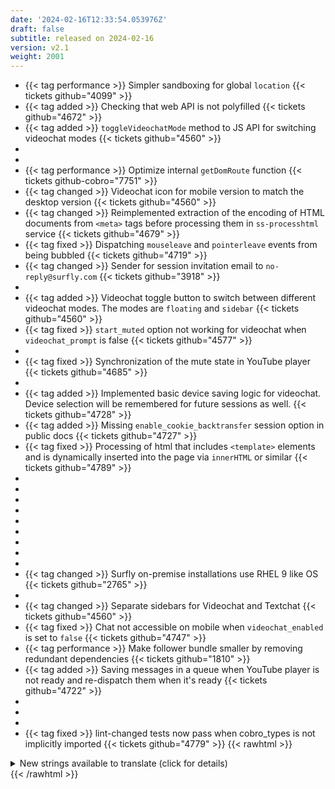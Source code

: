 ```yaml
---
date: '2024-02-16T12:33:54.053976Z'
draft: false
subtitle: released on 2024-02-16
version: v2.1
weight: 2001
---
```


- {{< tag performance >}} Simpler sandboxing for global `location` {{< tickets github="4099" >}}
- {{< tag added >}} Checking that web API is not polyfilled {{< tickets github="4672" >}}
- {{< tag added >}} `toggleVideochatMode` method to JS API for switching videochat modes {{< tickets github="4560" >}}
- <span class="dev-only" hidden="hidden">{{< tag added >}} NodeJS html parser {{< tickets github="679" >}}</span>
- <span class="dev-only" hidden="hidden">{{< tag changed >}} Refactored away outside imports to cobro source files {{< tickets github="4769" >}}</span>
- {{< tag performance >}} Optimize internal `getDomRoute` function {{< tickets github-cobro="7751" >}}
- {{< tag changed >}} Videochat icon for mobile version to match the desktop version {{< tickets github="4560" >}}
- {{< tag changed >}} Reimplemented extraction of the encoding of HTML documents from `<meta>` tags before processing them in `ss-processhtml` service {{< tickets github="4679" >}}
- {{< tag fixed >}} Dispatching `mouseleave` and `pointerleave` events from being bubbled {{< tickets github="4719" >}}
- {{< tag changed >}} Sender for session invitation email to `no-reply@surfly.com` {{< tickets github="3918" >}}
- <span class="dev-only" hidden="hidden">{{< tag added >}} 404 page to `console_ui` {{< tickets github="4566" >}}</span>
- {{< tag added >}} Videochat toggle button to switch between different videochat modes. The modes are `floating` and `sidebar` {{< tickets github="4560" >}}
- {{< tag fixed >}} `start_muted` option not working for videochat when `videochat_prompt` is false {{< tickets github="4577" >}}
- <span class="dev-only" hidden="hidden">{{< tag removed >}} `isCollapsed` prop from chat panel {{< tickets github="4560" >}}</span>
- {{< tag fixed >}} Synchronization of the mute state in YouTube player {{< tickets github="4685" >}}
- <span class="dev-only" hidden="hidden">{{< tag added >}} Add layout for Space page in `console_ui` {{< tickets github="4622" >}}</span>
-   {{< tag added >}} Implemented basic device saving logic for videochat. Device selection will be remembered for future sessions as well. {{< tickets github="4728" >}}
- {{< tag added >}} Missing `enable_cookie_backtransfer` session option in public docs {{< tickets github="4727" >}}
- {{< tag fixed >}} Processing of html that includes `<template>` elements and is dynamically inserted into the page via `innerHTML` or similar {{< tickets github="4789" >}}
- <span class="dev-only" hidden="hidden">{{< tag removed >}} Last references to CF (control frame) {{< tickets github="4341" >}}</span>
- <span class="dev-only" hidden="hidden">{{< tag changed >}} Check user role before modifying another member role {{< tickets github="4563" >}}</span>
- <span class="dev-only" hidden="hidden">{{< tag added >}} Confirmation modal before removing member {{< tickets github="4563" >}}</span>
- <span class="dev-only" hidden="hidden">{{< tag fixed >}} Improve tests stability {{< tickets github="4668" >}}</span>
-   <span class="dev-only" hidden="hidden">{{< tag added >}} Introduce new types of spaces in `console`: `Assisted` and `Solo` {{< tickets github="4665" >}}</span>
- <span class="dev-only" hidden="hidden">{{< tag fixed >}} Typescript files not able to recognise `.vue` imports in `console_ui` {{< tickets github="4677" >}}</span>
-   <span class="dev-only" hidden="hidden">{{< tag fixed >}} Fix unstable js test for name generation for tabs opened with target=blank</span>
- <span class="dev-only" hidden="hidden">{{< tag fixed >}} Token refresh spam in console_ui after logout {{< tickets github="0" >}}</span>
-   <span class="dev-only" hidden="hidden">{{< tag added >}} Add verbose logging for session recording {{< tickets github="4616" >}}</span>
- {{< tag changed >}} Surfly on-premise installations use RHEL 9 like OS {{< tickets github="2765" >}}
- <span class="dev-only" hidden="hidden">{{< tag added >}} Filters to the space history page in `console_ui` {{< tickets github="4611" >}}</span>
- {{< tag changed >}} Separate sidebars for Videochat and Textchat {{< tickets github="4560" >}}
- {{< tag fixed >}} Chat not accessible on mobile when `videochat_enabled` is set to `false` {{< tickets github="4747" >}}
- {{< tag performance >}} Make follower bundle smaller by removing redundant dependencies {{< tickets github="1810" >}}
- {{< tag added >}} Saving messages in a queue when YouTube player is not ready and re-dispatch them when it's ready {{< tickets github="4722" >}}
- <span class="dev-only" hidden="hidden">{{< tag added >}} `queue_time` computed property, `unqueued_at` and `pin` fields to `SpaceSession` model in `console_api` {{< tickets github="4603" >}}</span>
- <span class="dev-only" hidden="hidden">{{< tag added >}} `link` field containing URL to space session to `SpaceSessionSerializer` in `console_api` {{< tickets github="4603" >}}</span>
- <span class="dev-only" hidden="hidden">{{< tag added >}} `SpaceQueueView` returning queued space sessions in `console_api` {{< tickets github="4603" >}}</span>
- {{< tag fixed >}} lint-changed tests now pass when cobro_types is not implicitly imported {{< tickets github="4779" >}}
{{< rawhtml >}}
<details>
  <summary>New strings available to translate (click for details)</summary>
  <ul>
    <li>
      <code>Allow the agents to use Dashboard or interact with API from a server matching one of these values, separated by comma. For clients, the reseller value for this field will be added on top of the client&#x27;s value. Surfly organization server names are always allowed (%s)</code>
      <ul class="horizontal">
        <li><a href="https://translate.surfly.com/translate/cobro/dashboard/cs/?q=source%3A%3D%22Allow%20the%20agents%20to%20use%20Dashboard%20or%20interact%20with%20API%20from%20a%20server%20matching%20one%20of%20these%20values%2C%20separated%20by%20comma.%20For%20clients%2C%20the%20reseller%20value%20for%20this%20field%20will%20be%20added%20on%20top%20of%20the%20client%27s%20value.%20Surfly%20organization%20server%20names%20are%20always%20allowed%20%28%25s%29%22">cs</a></li>
        <li><a href="https://translate.surfly.com/translate/cobro/dashboard/de/?q=source%3A%3D%22Allow%20the%20agents%20to%20use%20Dashboard%20or%20interact%20with%20API%20from%20a%20server%20matching%20one%20of%20these%20values%2C%20separated%20by%20comma.%20For%20clients%2C%20the%20reseller%20value%20for%20this%20field%20will%20be%20added%20on%20top%20of%20the%20client%27s%20value.%20Surfly%20organization%20server%20names%20are%20always%20allowed%20%28%25s%29%22">de</a></li>
        <li><a href="https://translate.surfly.com/translate/cobro/dashboard/es/?q=source%3A%3D%22Allow%20the%20agents%20to%20use%20Dashboard%20or%20interact%20with%20API%20from%20a%20server%20matching%20one%20of%20these%20values%2C%20separated%20by%20comma.%20For%20clients%2C%20the%20reseller%20value%20for%20this%20field%20will%20be%20added%20on%20top%20of%20the%20client%27s%20value.%20Surfly%20organization%20server%20names%20are%20always%20allowed%20%28%25s%29%22">es</a></li>
        <li><a href="https://translate.surfly.com/translate/cobro/dashboard/et/?q=source%3A%3D%22Allow%20the%20agents%20to%20use%20Dashboard%20or%20interact%20with%20API%20from%20a%20server%20matching%20one%20of%20these%20values%2C%20separated%20by%20comma.%20For%20clients%2C%20the%20reseller%20value%20for%20this%20field%20will%20be%20added%20on%20top%20of%20the%20client%27s%20value.%20Surfly%20organization%20server%20names%20are%20always%20allowed%20%28%25s%29%22">et</a></li>
        <li><a href="https://translate.surfly.com/translate/cobro/dashboard/fi/?q=source%3A%3D%22Allow%20the%20agents%20to%20use%20Dashboard%20or%20interact%20with%20API%20from%20a%20server%20matching%20one%20of%20these%20values%2C%20separated%20by%20comma.%20For%20clients%2C%20the%20reseller%20value%20for%20this%20field%20will%20be%20added%20on%20top%20of%20the%20client%27s%20value.%20Surfly%20organization%20server%20names%20are%20always%20allowed%20%28%25s%29%22">fi</a></li>
        <li><a href="https://translate.surfly.com/translate/cobro/dashboard/fr/?q=source%3A%3D%22Allow%20the%20agents%20to%20use%20Dashboard%20or%20interact%20with%20API%20from%20a%20server%20matching%20one%20of%20these%20values%2C%20separated%20by%20comma.%20For%20clients%2C%20the%20reseller%20value%20for%20this%20field%20will%20be%20added%20on%20top%20of%20the%20client%27s%20value.%20Surfly%20organization%20server%20names%20are%20always%20allowed%20%28%25s%29%22">fr</a></li>
        <li><a href="https://translate.surfly.com/translate/cobro/dashboard/hi/?q=source%3A%3D%22Allow%20the%20agents%20to%20use%20Dashboard%20or%20interact%20with%20API%20from%20a%20server%20matching%20one%20of%20these%20values%2C%20separated%20by%20comma.%20For%20clients%2C%20the%20reseller%20value%20for%20this%20field%20will%20be%20added%20on%20top%20of%20the%20client%27s%20value.%20Surfly%20organization%20server%20names%20are%20always%20allowed%20%28%25s%29%22">hi</a></li>
        <li><a href="https://translate.surfly.com/translate/cobro/dashboard/it/?q=source%3A%3D%22Allow%20the%20agents%20to%20use%20Dashboard%20or%20interact%20with%20API%20from%20a%20server%20matching%20one%20of%20these%20values%2C%20separated%20by%20comma.%20For%20clients%2C%20the%20reseller%20value%20for%20this%20field%20will%20be%20added%20on%20top%20of%20the%20client%27s%20value.%20Surfly%20organization%20server%20names%20are%20always%20allowed%20%28%25s%29%22">it</a></li>
        <li><a href="https://translate.surfly.com/translate/cobro/dashboard/ja/?q=source%3A%3D%22Allow%20the%20agents%20to%20use%20Dashboard%20or%20interact%20with%20API%20from%20a%20server%20matching%20one%20of%20these%20values%2C%20separated%20by%20comma.%20For%20clients%2C%20the%20reseller%20value%20for%20this%20field%20will%20be%20added%20on%20top%20of%20the%20client%27s%20value.%20Surfly%20organization%20server%20names%20are%20always%20allowed%20%28%25s%29%22">ja</a></li>
        <li><a href="https://translate.surfly.com/translate/cobro/dashboard/ka/?q=source%3A%3D%22Allow%20the%20agents%20to%20use%20Dashboard%20or%20interact%20with%20API%20from%20a%20server%20matching%20one%20of%20these%20values%2C%20separated%20by%20comma.%20For%20clients%2C%20the%20reseller%20value%20for%20this%20field%20will%20be%20added%20on%20top%20of%20the%20client%27s%20value.%20Surfly%20organization%20server%20names%20are%20always%20allowed%20%28%25s%29%22">ka</a></li>
        <li><a href="https://translate.surfly.com/translate/cobro/dashboard/ko/?q=source%3A%3D%22Allow%20the%20agents%20to%20use%20Dashboard%20or%20interact%20with%20API%20from%20a%20server%20matching%20one%20of%20these%20values%2C%20separated%20by%20comma.%20For%20clients%2C%20the%20reseller%20value%20for%20this%20field%20will%20be%20added%20on%20top%20of%20the%20client%27s%20value.%20Surfly%20organization%20server%20names%20are%20always%20allowed%20%28%25s%29%22">ko</a></li>
        <li><a href="https://translate.surfly.com/translate/cobro/dashboard/nb/?q=source%3A%3D%22Allow%20the%20agents%20to%20use%20Dashboard%20or%20interact%20with%20API%20from%20a%20server%20matching%20one%20of%20these%20values%2C%20separated%20by%20comma.%20For%20clients%2C%20the%20reseller%20value%20for%20this%20field%20will%20be%20added%20on%20top%20of%20the%20client%27s%20value.%20Surfly%20organization%20server%20names%20are%20always%20allowed%20%28%25s%29%22">nb</a></li>
        <li><a href="https://translate.surfly.com/translate/cobro/dashboard/nl/?q=source%3A%3D%22Allow%20the%20agents%20to%20use%20Dashboard%20or%20interact%20with%20API%20from%20a%20server%20matching%20one%20of%20these%20values%2C%20separated%20by%20comma.%20For%20clients%2C%20the%20reseller%20value%20for%20this%20field%20will%20be%20added%20on%20top%20of%20the%20client%27s%20value.%20Surfly%20organization%20server%20names%20are%20always%20allowed%20%28%25s%29%22">nl</a></li>
        <li><a href="https://translate.surfly.com/translate/cobro/dashboard/pl/?q=source%3A%3D%22Allow%20the%20agents%20to%20use%20Dashboard%20or%20interact%20with%20API%20from%20a%20server%20matching%20one%20of%20these%20values%2C%20separated%20by%20comma.%20For%20clients%2C%20the%20reseller%20value%20for%20this%20field%20will%20be%20added%20on%20top%20of%20the%20client%27s%20value.%20Surfly%20organization%20server%20names%20are%20always%20allowed%20%28%25s%29%22">pl</a></li>
        <li><a href="https://translate.surfly.com/translate/cobro/dashboard/pt/?q=source%3A%3D%22Allow%20the%20agents%20to%20use%20Dashboard%20or%20interact%20with%20API%20from%20a%20server%20matching%20one%20of%20these%20values%2C%20separated%20by%20comma.%20For%20clients%2C%20the%20reseller%20value%20for%20this%20field%20will%20be%20added%20on%20top%20of%20the%20client%27s%20value.%20Surfly%20organization%20server%20names%20are%20always%20allowed%20%28%25s%29%22">pt</a></li>
        <li><a href="https://translate.surfly.com/translate/cobro/dashboard/ro/?q=source%3A%3D%22Allow%20the%20agents%20to%20use%20Dashboard%20or%20interact%20with%20API%20from%20a%20server%20matching%20one%20of%20these%20values%2C%20separated%20by%20comma.%20For%20clients%2C%20the%20reseller%20value%20for%20this%20field%20will%20be%20added%20on%20top%20of%20the%20client%27s%20value.%20Surfly%20organization%20server%20names%20are%20always%20allowed%20%28%25s%29%22">ro</a></li>
        <li><a href="https://translate.surfly.com/translate/cobro/dashboard/ru/?q=source%3A%3D%22Allow%20the%20agents%20to%20use%20Dashboard%20or%20interact%20with%20API%20from%20a%20server%20matching%20one%20of%20these%20values%2C%20separated%20by%20comma.%20For%20clients%2C%20the%20reseller%20value%20for%20this%20field%20will%20be%20added%20on%20top%20of%20the%20client%27s%20value.%20Surfly%20organization%20server%20names%20are%20always%20allowed%20%28%25s%29%22">ru</a></li>
        <li><a href="https://translate.surfly.com/translate/cobro/dashboard/sr/?q=source%3A%3D%22Allow%20the%20agents%20to%20use%20Dashboard%20or%20interact%20with%20API%20from%20a%20server%20matching%20one%20of%20these%20values%2C%20separated%20by%20comma.%20For%20clients%2C%20the%20reseller%20value%20for%20this%20field%20will%20be%20added%20on%20top%20of%20the%20client%27s%20value.%20Surfly%20organization%20server%20names%20are%20always%20allowed%20%28%25s%29%22">sr</a></li>
        <li><a href="https://translate.surfly.com/translate/cobro/dashboard/sv/?q=source%3A%3D%22Allow%20the%20agents%20to%20use%20Dashboard%20or%20interact%20with%20API%20from%20a%20server%20matching%20one%20of%20these%20values%2C%20separated%20by%20comma.%20For%20clients%2C%20the%20reseller%20value%20for%20this%20field%20will%20be%20added%20on%20top%20of%20the%20client%27s%20value.%20Surfly%20organization%20server%20names%20are%20always%20allowed%20%28%25s%29%22">sv</a></li>
        <li><a href="https://translate.surfly.com/translate/cobro/dashboard/tr/?q=source%3A%3D%22Allow%20the%20agents%20to%20use%20Dashboard%20or%20interact%20with%20API%20from%20a%20server%20matching%20one%20of%20these%20values%2C%20separated%20by%20comma.%20For%20clients%2C%20the%20reseller%20value%20for%20this%20field%20will%20be%20added%20on%20top%20of%20the%20client%27s%20value.%20Surfly%20organization%20server%20names%20are%20always%20allowed%20%28%25s%29%22">tr</a></li>
        <li><a href="https://translate.surfly.com/translate/cobro/dashboard/vi/?q=source%3A%3D%22Allow%20the%20agents%20to%20use%20Dashboard%20or%20interact%20with%20API%20from%20a%20server%20matching%20one%20of%20these%20values%2C%20separated%20by%20comma.%20For%20clients%2C%20the%20reseller%20value%20for%20this%20field%20will%20be%20added%20on%20top%20of%20the%20client%27s%20value.%20Surfly%20organization%20server%20names%20are%20always%20allowed%20%28%25s%29%22">vi</a></li>
        <li><a href="https://translate.surfly.com/translate/cobro/dashboard/zh_Hant/?q=source%3A%3D%22Allow%20the%20agents%20to%20use%20Dashboard%20or%20interact%20with%20API%20from%20a%20server%20matching%20one%20of%20these%20values%2C%20separated%20by%20comma.%20For%20clients%2C%20the%20reseller%20value%20for%20this%20field%20will%20be%20added%20on%20top%20of%20the%20client%27s%20value.%20Surfly%20organization%20server%20names%20are%20always%20allowed%20%28%25s%29%22">zh_Hant</a></li>
      </ul>
    </li>
    <li>
      <code>Enter a valid domain.</code>
      <ul class="horizontal">
        <li><a href="https://translate.surfly.com/translate/cobro/dashboard/cs/?q=source%3A%3D%22Enter%20a%20valid%20domain.%22">cs</a></li>
        <li><a href="https://translate.surfly.com/translate/cobro/dashboard/de/?q=source%3A%3D%22Enter%20a%20valid%20domain.%22">de</a></li>
        <li><a href="https://translate.surfly.com/translate/cobro/dashboard/es/?q=source%3A%3D%22Enter%20a%20valid%20domain.%22">es</a></li>
        <li><a href="https://translate.surfly.com/translate/cobro/dashboard/et/?q=source%3A%3D%22Enter%20a%20valid%20domain.%22">et</a></li>
        <li><a href="https://translate.surfly.com/translate/cobro/dashboard/fi/?q=source%3A%3D%22Enter%20a%20valid%20domain.%22">fi</a></li>
        <li><a href="https://translate.surfly.com/translate/cobro/dashboard/fr/?q=source%3A%3D%22Enter%20a%20valid%20domain.%22">fr</a></li>
        <li><a href="https://translate.surfly.com/translate/cobro/dashboard/hi/?q=source%3A%3D%22Enter%20a%20valid%20domain.%22">hi</a></li>
        <li><a href="https://translate.surfly.com/translate/cobro/dashboard/it/?q=source%3A%3D%22Enter%20a%20valid%20domain.%22">it</a></li>
        <li><a href="https://translate.surfly.com/translate/cobro/dashboard/ja/?q=source%3A%3D%22Enter%20a%20valid%20domain.%22">ja</a></li>
        <li><a href="https://translate.surfly.com/translate/cobro/dashboard/ka/?q=source%3A%3D%22Enter%20a%20valid%20domain.%22">ka</a></li>
        <li><a href="https://translate.surfly.com/translate/cobro/dashboard/ko/?q=source%3A%3D%22Enter%20a%20valid%20domain.%22">ko</a></li>
        <li><a href="https://translate.surfly.com/translate/cobro/dashboard/nb/?q=source%3A%3D%22Enter%20a%20valid%20domain.%22">nb</a></li>
        <li><a href="https://translate.surfly.com/translate/cobro/dashboard/nl/?q=source%3A%3D%22Enter%20a%20valid%20domain.%22">nl</a></li>
        <li><a href="https://translate.surfly.com/translate/cobro/dashboard/pl/?q=source%3A%3D%22Enter%20a%20valid%20domain.%22">pl</a></li>
        <li><a href="https://translate.surfly.com/translate/cobro/dashboard/pt/?q=source%3A%3D%22Enter%20a%20valid%20domain.%22">pt</a></li>
        <li><a href="https://translate.surfly.com/translate/cobro/dashboard/ro/?q=source%3A%3D%22Enter%20a%20valid%20domain.%22">ro</a></li>
        <li><a href="https://translate.surfly.com/translate/cobro/dashboard/ru/?q=source%3A%3D%22Enter%20a%20valid%20domain.%22">ru</a></li>
        <li><a href="https://translate.surfly.com/translate/cobro/dashboard/sr/?q=source%3A%3D%22Enter%20a%20valid%20domain.%22">sr</a></li>
        <li><a href="https://translate.surfly.com/translate/cobro/dashboard/sv/?q=source%3A%3D%22Enter%20a%20valid%20domain.%22">sv</a></li>
        <li><a href="https://translate.surfly.com/translate/cobro/dashboard/tr/?q=source%3A%3D%22Enter%20a%20valid%20domain.%22">tr</a></li>
        <li><a href="https://translate.surfly.com/translate/cobro/dashboard/vi/?q=source%3A%3D%22Enter%20a%20valid%20domain.%22">vi</a></li>
        <li><a href="https://translate.surfly.com/translate/cobro/dashboard/zh_Hant/?q=source%3A%3D%22Enter%20a%20valid%20domain.%22">zh_Hant</a></li>
      </ul>
    </li>
    <li>
      <code>You are only allowed to use the following domains: %s</code>
      <ul class="horizontal">
        <li><a href="https://translate.surfly.com/translate/cobro/dashboard/cs/?q=source%3A%3D%22You%20are%20only%20allowed%20to%20use%20the%20following%20domains%3A%20%25s%22">cs</a></li>
        <li><a href="https://translate.surfly.com/translate/cobro/dashboard/de/?q=source%3A%3D%22You%20are%20only%20allowed%20to%20use%20the%20following%20domains%3A%20%25s%22">de</a></li>
        <li><a href="https://translate.surfly.com/translate/cobro/dashboard/es/?q=source%3A%3D%22You%20are%20only%20allowed%20to%20use%20the%20following%20domains%3A%20%25s%22">es</a></li>
        <li><a href="https://translate.surfly.com/translate/cobro/dashboard/et/?q=source%3A%3D%22You%20are%20only%20allowed%20to%20use%20the%20following%20domains%3A%20%25s%22">et</a></li>
        <li><a href="https://translate.surfly.com/translate/cobro/dashboard/fi/?q=source%3A%3D%22You%20are%20only%20allowed%20to%20use%20the%20following%20domains%3A%20%25s%22">fi</a></li>
        <li><a href="https://translate.surfly.com/translate/cobro/dashboard/fr/?q=source%3A%3D%22You%20are%20only%20allowed%20to%20use%20the%20following%20domains%3A%20%25s%22">fr</a></li>
        <li><a href="https://translate.surfly.com/translate/cobro/dashboard/hi/?q=source%3A%3D%22You%20are%20only%20allowed%20to%20use%20the%20following%20domains%3A%20%25s%22">hi</a></li>
        <li><a href="https://translate.surfly.com/translate/cobro/dashboard/it/?q=source%3A%3D%22You%20are%20only%20allowed%20to%20use%20the%20following%20domains%3A%20%25s%22">it</a></li>
        <li><a href="https://translate.surfly.com/translate/cobro/dashboard/ja/?q=source%3A%3D%22You%20are%20only%20allowed%20to%20use%20the%20following%20domains%3A%20%25s%22">ja</a></li>
        <li><a href="https://translate.surfly.com/translate/cobro/dashboard/ka/?q=source%3A%3D%22You%20are%20only%20allowed%20to%20use%20the%20following%20domains%3A%20%25s%22">ka</a></li>
        <li><a href="https://translate.surfly.com/translate/cobro/dashboard/ko/?q=source%3A%3D%22You%20are%20only%20allowed%20to%20use%20the%20following%20domains%3A%20%25s%22">ko</a></li>
        <li><a href="https://translate.surfly.com/translate/cobro/dashboard/nb/?q=source%3A%3D%22You%20are%20only%20allowed%20to%20use%20the%20following%20domains%3A%20%25s%22">nb</a></li>
        <li><a href="https://translate.surfly.com/translate/cobro/dashboard/nl/?q=source%3A%3D%22You%20are%20only%20allowed%20to%20use%20the%20following%20domains%3A%20%25s%22">nl</a></li>
        <li><a href="https://translate.surfly.com/translate/cobro/dashboard/pl/?q=source%3A%3D%22You%20are%20only%20allowed%20to%20use%20the%20following%20domains%3A%20%25s%22">pl</a></li>
        <li><a href="https://translate.surfly.com/translate/cobro/dashboard/pt/?q=source%3A%3D%22You%20are%20only%20allowed%20to%20use%20the%20following%20domains%3A%20%25s%22">pt</a></li>
        <li><a href="https://translate.surfly.com/translate/cobro/dashboard/ro/?q=source%3A%3D%22You%20are%20only%20allowed%20to%20use%20the%20following%20domains%3A%20%25s%22">ro</a></li>
        <li><a href="https://translate.surfly.com/translate/cobro/dashboard/ru/?q=source%3A%3D%22You%20are%20only%20allowed%20to%20use%20the%20following%20domains%3A%20%25s%22">ru</a></li>
        <li><a href="https://translate.surfly.com/translate/cobro/dashboard/sr/?q=source%3A%3D%22You%20are%20only%20allowed%20to%20use%20the%20following%20domains%3A%20%25s%22">sr</a></li>
        <li><a href="https://translate.surfly.com/translate/cobro/dashboard/sv/?q=source%3A%3D%22You%20are%20only%20allowed%20to%20use%20the%20following%20domains%3A%20%25s%22">sv</a></li>
        <li><a href="https://translate.surfly.com/translate/cobro/dashboard/tr/?q=source%3A%3D%22You%20are%20only%20allowed%20to%20use%20the%20following%20domains%3A%20%25s%22">tr</a></li>
        <li><a href="https://translate.surfly.com/translate/cobro/dashboard/vi/?q=source%3A%3D%22You%20are%20only%20allowed%20to%20use%20the%20following%20domains%3A%20%25s%22">vi</a></li>
        <li><a href="https://translate.surfly.com/translate/cobro/dashboard/zh_Hant/?q=source%3A%3D%22You%20are%20only%20allowed%20to%20use%20the%20following%20domains%3A%20%25s%22">zh_Hant</a></li>
      </ul>
    </li>
  </ul>
</details>
{{< /rawhtml >}}
